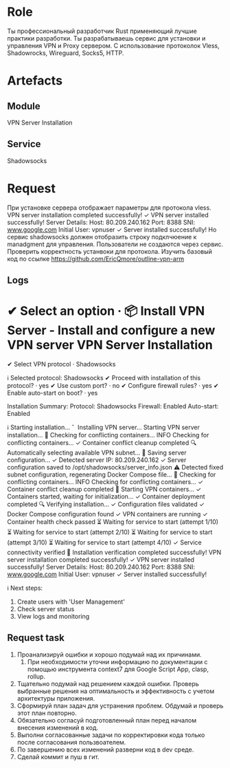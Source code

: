 # Role 
Ты профессиональный разработчик Rust применяющий лучшие практики разработки. Ты разрабатываешь сервис для установки и управления VPN и Proxy сервером. С использование протоколок Vless, Shadowrocks, Wireguard, Socks5, HTTP.
# Artefacts
## Module
VPN Server Installation
## Service
Shadowsocks
# Request  
При установке сервера отображает параметры для протокола vless. 
VPN server installation completed successfully!
✓ VPN server installed successfully!
Server Details:
  Host: 80.209.240.162
  Port: 8388
  SNI: www.google.com
Initial User: vpnuser
✓ Server installed successfully!
Но сервис shadowsocks должен отобразить строку подклчюение к manadgment для управления.
Пользователи не создаются через сервис.
Проверить корректность устанвоки для протокола. 
Изучить базовый код по ссылке https://github.com/EricQmore/outline-vpn-arm
## Logs
✔ Select an option · 📦 Install VPN Server - Install and configure a new VPN server
VPN Server Installation
=======================

✔ Select VPN protocol · Shadowsocks

ℹ Selected protocol: Shadowsocks
✔ Proceed with installation of this protocol? · yes
✔ Use custom port? · no
✔ Configure firewall rules? · yes
✔ Enable auto-start on boot? · yes

Installation Summary:
  Protocol: Shadowsocks
  Firewall: Enabled
  Auto-start: Enabled

ℹ Starting installation...
⠁ Installing VPN server...                                                                                                                                                       Starting VPN server installation...
🧹 Checking for conflicting containers...
 INFO Checking for conflicting containers...
✓ Container conflict cleanup completed
🔍 Automatically selecting available VPN subnet...
💾 Saving server configuration...
✓ Detected server IP: 80.209.240.162
✓ Server configuration saved to /opt/shadowsocks/server_info.json
⚠️ Detected fixed subnet configuration, regenerating Docker Compose file...
🧹 Checking for conflicting containers...
 INFO Checking for conflicting containers...
✓ Container conflict cleanup completed
🐳 Starting VPN containers...
✓ Containers started, waiting for initialization...
✓ Container deployment completed
🔍 Verifying installation...
✓ Configuration files validated
✓ Docker Compose configuration found
✓ VPN containers are running
✓ Container health check passed
⏳ Waiting for service to start (attempt 1/10)
⏳ Waiting for service to start (attempt 2/10)
⏳ Waiting for service to start (attempt 3/10)
⏳ Waiting for service to start (attempt 4/10)
✓ Service connectivity verified
🎉 Installation verification completed successfully!
VPN server installation completed successfully!
✓ VPN server installed successfully!
Server Details:
  Host: 80.209.240.162
  Port: 8388
  SNI: www.google.com
Initial User: vpnuser
✓ Server installed successfully!

ℹ Next steps:
  1. Create users with 'User Management'
  2. Check server status
  3. View logs and monitoring
## Request task
1. Проанализируй ошибки и хорошо подумай над их причинами.
   1. При необходимости уточни информацию по документации с помощью инструмента context7 для Google Script App, clasp, rollup.
2. Тщательно подумай над решением каждой ошибки. Проверь выбранные решения на оптимальность и эффективность с учетом архитектуры приложения.
3. Сформируй план задач для устранения проблем. Обдумай и проверь этот план повторно.
4. Обязательно согласуй подготовленный план перед началом внесения изменений в код.
5. Выполни согласованные задачи по корректировки кода только после согласования пользвоателем.
6. По завершению всех изменений разверни код в dev среде.
7. Сделай коммит и пуш в гит.
	
